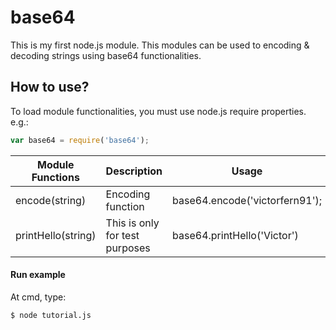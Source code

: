 # base64
This is my first node.js module.
This modules can be used to encoding & decoding strings using base64 functionalities.

## How to use?
To load module functionalities, you must use node.js require properties.
e.g.: 
```javascript
var base64 = require('base64');
```

| Module Functions | Description | Usage| Completed |
| ---------------- | ----------- | ---- | ---------- |
| encode(string)  | Encoding function | base64.encode('victorfern91');  | 65 % | 
| printHello(string) | This is only for test purposes  | base64.printHello('Victor') | 100% |

#### Run example
At cmd, type:
```
$ node tutorial.js
```

